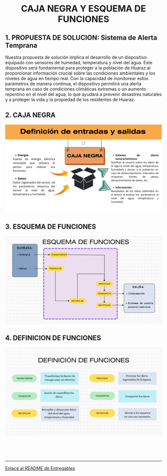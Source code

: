 <h1 align="center">CAJA NEGRA Y ESQUEMA DE FUNCIONES</h1>
<h2>1. PROPUESTA DE SOLUCION: Sistema de Alerta Temprana</h2>

<p>Nuestra propuesta de solución implica el desarrollo de un dispositivo equipado con sensores de humedad, temperatura y nivel del agua. Este dispositivo será fundamental para proteger a la población de Huaraz al proporcionar información crucial sobre las condiciones ambientales y los niveles de agua en tiempo real. Con la capacidad de monitorear estos parámetros de manera continua, el dispositivo permitirá una alerta temprana en caso de condiciones climáticas extremas o un aumento repentino en el nivel del agua, lo que ayudará a prevenir desastres naturales y a proteger la vida y la propiedad de los residentes de Huaraz.</p>
<h2>2. CAJA NEGRA</h2>

<p align="center"><img src="../../Imagenes/I_E_5/caja.png" /></p>



<h2>3. ESQUEMA DE FUNCIONES</h2>

<p align="center"><img src="../../Imagenes/I_E_5/mapa.png"  /></p>
<h2>4. DEFINICION DE FUNCIONES</h2>

<p align="center"><img src="../../Imagenes/I_E_5/def.png"  /></p>

<br>
<br>
<br>
<hr>
<a href="README.md">Enlace al README de Entregables</a>
